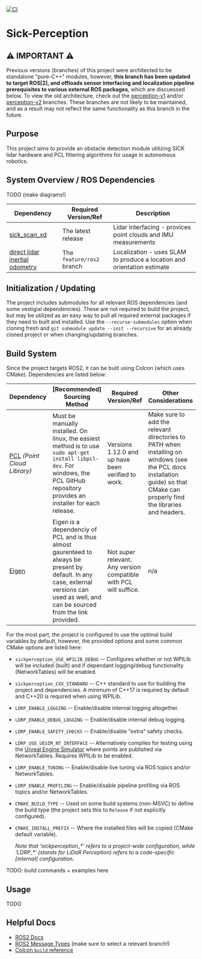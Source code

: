 [![CI](https://github.com/Cardinal-Space-Mining/Sick-Perception/actions/workflows/ci.yml/badge.svg?branch=main)](https://github.com/Cardinal-Space-Mining/Sick-Perception/actions/workflows/ci.yml)

# Sick-Perception

## ⚠️ IMPORTANT ⚠️
Previous versions (branches) of this project were architected to be standalone "pure-C++" modules, however, __this branch has been updated to target ROS\[2\], and offloads sensor interfacing and localization pipeline prerequisites to various external ROS packages__, which are discuessed below. To view the old architecture, check out the [perception-v1](/Cardinal-Space-Mining/Sick-Perception/tree/perception-v1) and/or [perception-v2](/Cardinal-Space-Mining/Sick-Perception/tree/perception-v2) branches. These branches are not likely to be maintained, and as a result may not reflect the same functionality as this branch in the future.

## Purpose
This project aims to provide an obstacle detection module utilizing SICK lidar hardware and PCL filtering algorithms for usage in autonomous robotics.

## System Overview / ROS Dependencies

TODO (make diagrams!)

| Dependency | Required Version/Ref | Description |
| - | - | - |
| [sick_scan_xd](https://github.com/sickag/sick_scan_xd) | The latest release | Lidar interfacing - provices point clouds and IMU measurements |
| [direct lidar inertial odometry](https://github.com/vectr-ucla/direct_lidar_inertial_odometry) | The `feature/ros2` branch | Localization - uses SLAM to produce a location and orientation estimate |

## Initialization / Updating
The project includes submodules for all relevant ROS dependencies (and some vestigial dependencies). These are not required to build the project, but may be utilized as an easy way to pull all required external packages if they need to built and installed. Use the `--recurse-submodules` option when cloning fresh and `git submodule update --init --recursive` for an already cloned project or when changing/updating branches.

## Build System
Since the project targets ROS2, it can be built using Colcon (which uses CMake). Dependencies are listed below:

| Dependency | \[Recommended\] Sourcing Method | Required Version/Ref | Other Considerations |
|-|-|-|-|
| [PCL](https://github.com/PointCloudLibrary/pcl) *(Point Cloud Library)* | Must be manually installed. On linux, the easiest method is to use `sudo apt-get install libpcl-dev`. For windows, the PCL GitHub repository provides an installer for each release. | Versions 1.12.0 and up have been verified to work. | Make sure to add the relevant directories to PATH when installing on windows (see the PCL docs installation guide) so that CMake can properly find the libraries and headers. |
| [Eigen](https://gitlab.com/libeigen/eigen) | Eigen is a dependenciy of PCL and is thus almost gaurenteed to always be present by default. In any case, external versions can used as well, and can be sourced from the link provided. | Not super relevant. Any version compatible with PCL will suffice. | n/a |

For the most part, the project is configured to use the optimal build variables by default, however, the provided options and some common CMake options are listed here:
- `sickperception_USE_WPILIB_DEBUG` -- Configures whether or not WPILib will be included (built) and if dependant logging/debug functionality (NetworkTables) will be enabled.
- `sickperception_CXX_STANDARD` -- C++ standard to use for building the project and dependencies. A minimum of C++17 is required by default and C++20 is required when using WPILib.
- `LDRP_ENABLE_LOGGING` -- Enable/disable internal logging altogether.
- `LDRP_ENABLE_DEBUG_LOGGING` -- Enable/disable internal debug logging.
- `LDRP_ENABLE_SAFETY_CHECKS` -- Enable/disable "extra" safety checks.
- `LDRP_USE_UESIM_NT_INTERFACE` -- Alternatively compiles for testing using the [Unreal Engine Simulator](https://github.com/S1ink/UE5-LidarSim) where points are published via NetworkTables. Requires WPILib to be enabled.
- `LDRP_ENABLE_TUNING` -- Enable/disable live tuning via ROS topics and/or NetworkTables.
- `LDRP_ENABLE_PROFILING` -- Enable/disable pipeline profiling via ROS topics and/or NetworkTables.
- `CMAKE_BUILD_TYPE` -- Used on some build systems (non-MSVC) to define the build type (the project sets this to `Release` if not explicitly configured).
- `CMAKE_INSTALL_PREFIX` -- Where the installed files will be copied (CMake default variable).

  *Note that 'sickperception_\*' refers to a project-wide configuration, while 'LDRP_\*' (stands for LiDaR Perception) refers to a code-specific \[internal\] configuration.*

TODO: build commands + examples here

## Usage

TODO

## Helpful Docs

- [ROS2 Docs](https://docs.ros.org/en/iron/Installation.html)
- [ROS2 Message Types](https://github.com/ros2/common_interfaces) (make sure to select a relevant branch!)
- [Colcon `build` reference](https://colcon.readthedocs.io/en/released/reference/verb/build.html)

